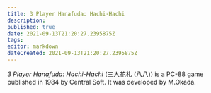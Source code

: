 ```yaml
---
title: 3 Player Hanafuda: Hachi-Hachi
description: 
published: true
date: 2021-09-13T21:20:27.2395875Z 
tags: 
editor: markdown
dateCreated: 2021-09-13T21:20:27.2395875Z
---
```

_3 Player Hanafuda: Hachi-Hachi_ (<span lang='ja'>三人花札 (八八)</span>) is a PC-88 game published in 1984 by Central Soft.
It was developed by M.Okada.
